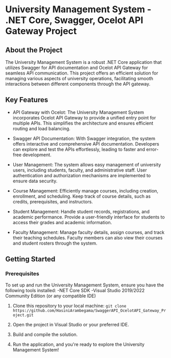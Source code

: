 # University Management System - .NET Core, Swagger, Ocelot API Gateway Project

## About the Project
The University Management System is a robust .NET Core application that utilizes Swagger for API documentation and Ocelot API Gateway for seamless API communication. This project offers an efficient solution for managing various aspects of university operations, facilitating smooth interactions between different components through the API gateway.

## Key Features

- API Gateway with Ocelot: The University Management System incorporates Ocelot API Gateway to provide a unified entry point for multiple APIs. This simplifies the architecture and ensures efficient routing and load balancing.

- Swagger API Documentation: With Swagger integration, the system offers interactive and comprehensive API documentation. Developers can explore and test the APIs effortlessly, leading to faster and error-free development.

- User Management: The system allows easy management of university users, including students, faculty, and administrative staff. User authentication and authorization mechanisms are implemented to ensure data security.

- Course Management: Efficiently manage courses, including creation, enrollment, and scheduling. Keep track of course details, such as credits, prerequisites, and instructors.

- Student Management: Handle student records, registrations, and academic performance. Provide a user-friendly interface for students to access their grades and academic information.

- Faculty Management: Manage faculty details, assign courses, and track their teaching schedules. Faculty members can also view their courses and student rosters through the system.

## Getting Started
### Prerequisites
To set up and run the University Management System, ensure you have the following tools installed:
-NET Core SDK
-Visual Studio 2019/2022 Community Edition (or any compatible IDE)

01. Clone this repository to your local machine:
    ```git clone https://github.com/HasiniArambegama/SwaggerAPI_OcelotAPI_Gateway_Project.git```

02. Open the project in Visual Studio or your preferred IDE.
03. Build and compile the solution.
04. Run the application, and you're ready to explore the University Management System!
